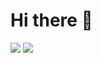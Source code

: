 # Hi there 👋

[![](https://img.shields.io/badge/☕-向我捐赠-795548.svg?style=for-the-badge)](https://beixin.notion.site/919622e1463f4ef58aecc4c9711eba30)
[![](https://img.shields.io/badge/✉️-联系我-009688.svg?style=for-the-badge)](https://beixin.notion.site/ebe26d4b87cf4fc9a86245f2d4c75b31)

